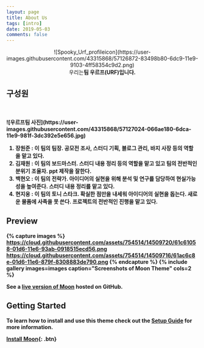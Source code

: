```yaml
---
layout: page
title: About Us
tags: [intro]
date: 2019-05-03
comments: false
---
```

 <center>![Spooky_Urf_profileicon](https://user-images.githubusercontent.com/43315868/57126872-83498b80-6dc9-11e9-9103-4ff58354c9d2.png)</center>
   
<center>우리는<b>팀 우르프(URF)입니다.</center>

## 구성원
<br>
<br>
![우르프팀 사진](https://user-images.githubusercontent.com/43315868/57127024-066ae180-6dca-11e9-981f-3dc392e5e656.jpg)

1. 장원준 : 이 팀의 **팀장**. 공모전 조사, 스터디 기획, 블로그 관리, 바지 사장 등의 역할을 맡고 있다.
2. 김재원 : 이 팀의 **보드마스터**. 스터디 내용 정리 등의 역할을 맡고 있고 팀의 전반적인 분위기 조율자. ppt 제작을 잘한다. 
3. 백현오 : 이 팀의 **전략가**. 아이디어의 실현을 위해 분석 및 연구를 담당하여 현실가능성을 높여준다. 스터디 내용 정리를 맡고 있다.
4. 현지웅 : 이 팀의 **토니 스타크**. 확실한 점만을 내세워 아이디어의 실현을 돕는다. 새로운 물품에 사족을 못 쓴다. 프로젝트의 전반적인 진행을 맡고 있다.

## Preview

{% capture images %}
    https://cloud.githubusercontent.com/assets/754514/14509720/61c61058-01d6-11e6-93ab-0918515ecd56.png
    https://cloud.githubusercontent.com/assets/754514/14509716/61ac6c8e-01d6-11e6-879f-8308883de790.png
{% endcapture %}
{% include gallery images=images caption="Screenshots of Moon Theme" cols=2 %}

See a [live version of Moon](http://taylantatli.github.io/Moon) hosted on GitHub.

## Getting Started

To learn how to install and use this theme check out the [Setup Guide](http://taylantatli.me/Moon/moon-theme/) for more information.
      
[Install Moon](https://github.com/TaylanTatli/Moon){: .btn}

